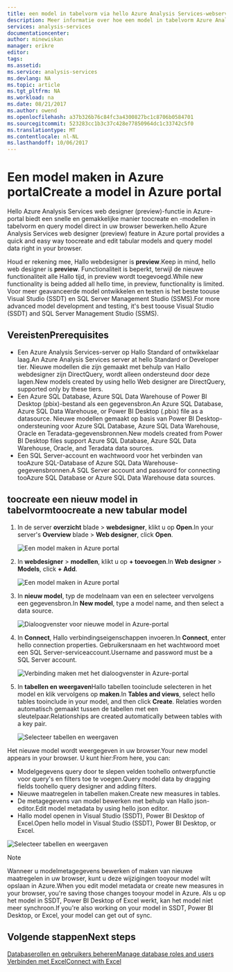 ```yaml
---
title: een model in tabelvorm via hello Azure Analysis Services-webserver designer aaaCreate | Microsoft Docs
description: Meer informatie over hoe een model in tabelvorm Azure Analysis Services met behulp van toocreate Hallo webdesigner in Azure-portal.
services: analysis-services
documentationcenter: 
author: minewiskan
manager: erikre
editor: 
tags: 
ms.assetid: 
ms.service: analysis-services
ms.devlang: NA
ms.topic: article
ms.tgt_pltfrm: NA
ms.workload: na
ms.date: 08/21/2017
ms.author: owend
ms.openlocfilehash: a37b326b76c84fc3a4300827bc1c8706b0584701
ms.sourcegitcommit: 523283cc1b3c37c428e77850964dc1c33742c5f0
ms.translationtype: MT
ms.contentlocale: nl-NL
ms.lasthandoff: 10/06/2017
---
```

# <a name="create-a-model-in-azure-portal"></a><span data-ttu-id="cf7d8-103">Een model maken in Azure portal</span><span class="sxs-lookup"><span data-stu-id="cf7d8-103">Create a model in Azure portal</span></span>

<span data-ttu-id="cf7d8-104">Hello Azure Analysis Services web designer (preview)-functie in Azure-portal biedt een snelle en gemakkelijke manier toocreate en -modellen in tabelvorm en query model direct in uw browser bewerken.</span><span class="sxs-lookup"><span data-stu-id="cf7d8-104">hello Azure Analysis Services web designer (preview) feature in Azure portal provides a quick and easy way toocreate and edit tabular models and query model data right in your browser.</span></span> 

<span data-ttu-id="cf7d8-105">Houd er rekening mee, Hallo webdesigner is **preview**.</span><span class="sxs-lookup"><span data-stu-id="cf7d8-105">Keep in mind, hello web designer is **preview**.</span></span> <span data-ttu-id="cf7d8-106">Functionaliteit is beperkt, terwijl de nieuwe functionaliteit alle Hallo tijd, in preview wordt toegevoegd.</span><span class="sxs-lookup"><span data-stu-id="cf7d8-106">While new functionality is being added all hello time, in preview, functionality is limited.</span></span> <span data-ttu-id="cf7d8-107">Voor meer geavanceerde model ontwikkelen en testen is het beste toouse Visual Studio (SSDT) en SQL Server Management Studio (SSMS).</span><span class="sxs-lookup"><span data-stu-id="cf7d8-107">For more advanced model development and testing, it's best toouse Visual Studio (SSDT) and SQL Server Management Studio (SSMS).</span></span>

## <a name="prerequisites"></a><span data-ttu-id="cf7d8-108">Vereisten</span><span class="sxs-lookup"><span data-stu-id="cf7d8-108">Prerequisites</span></span>

- <span data-ttu-id="cf7d8-109">Een Azure Analysis Services-server op Hallo Standard of ontwikkelaar laag.</span><span class="sxs-lookup"><span data-stu-id="cf7d8-109">An Azure Analysis Services server at hello Standard or Developer tier.</span></span> <span data-ttu-id="cf7d8-110">Nieuwe modellen die zijn gemaakt met behulp van Hallo webdesigner zijn DirectQuery, wordt alleen ondersteund door deze lagen.</span><span class="sxs-lookup"><span data-stu-id="cf7d8-110">New models created by using hello Web designer are DirectQuery, supported only by these tiers.</span></span>
- <span data-ttu-id="cf7d8-111">Een Azure SQL Database, Azure SQL Data Warehouse of Power BI Desktop (pbix)-bestand als een gegevensbron.</span><span class="sxs-lookup"><span data-stu-id="cf7d8-111">An Azure SQL Database, Azure SQL Data Warehouse, or Power BI Desktop (.pbix) file as a datasource.</span></span> <span data-ttu-id="cf7d8-112">Nieuwe modellen gemaakt op basis van Power BI Desktop-ondersteuning voor Azure SQL Database, Azure SQL Data Warehouse, Oracle en Teradata-gegevensbronnen.</span><span class="sxs-lookup"><span data-stu-id="cf7d8-112">New models created from Power BI Desktop files support Azure SQL Database, Azure SQL Data Warehouse, Oracle, and Teradata data sources.</span></span>
- <span data-ttu-id="cf7d8-113">Een SQL Server-account en wachtwoord voor het verbinden van tooAzure SQL-Database of Azure SQL Data Warehouse-gegevensbronnen.</span><span class="sxs-lookup"><span data-stu-id="cf7d8-113">A SQL Server account and password for connecting tooAzure SQL Database or Azure SQL Data Warehouse data sources.</span></span>

## <a name="toocreate-a-new-tabular-model"></a><span data-ttu-id="cf7d8-114">toocreate een nieuw model in tabelvorm</span><span class="sxs-lookup"><span data-stu-id="cf7d8-114">toocreate a new tabular model</span></span>

1. <span data-ttu-id="cf7d8-115">In de server **overzicht** blade > **webdesigner**, klikt u op **Open**.</span><span class="sxs-lookup"><span data-stu-id="cf7d8-115">In your server's **Overview** blade > **Web designer**, click **Open**.</span></span>

    ![Een model maken in Azure portal](./media/analysis-services-create-model-portal/aas-create-portal-overview-wd.png)

2. <span data-ttu-id="cf7d8-117">In **webdesigner** > **modellen**, klikt u op **+ toevoegen**.</span><span class="sxs-lookup"><span data-stu-id="cf7d8-117">In **Web designer** > **Models**, click **+ Add**.</span></span>

    ![Een model maken in Azure portal](./media/analysis-services-create-model-portal/aas-create-portal-models.png)

3. <span data-ttu-id="cf7d8-119">In **nieuw model**, typ de modelnaam van een en selecteer vervolgens een gegevensbron.</span><span class="sxs-lookup"><span data-stu-id="cf7d8-119">In **New model**, type a model name, and then select a data source.</span></span>

    ![Dialoogvenster voor nieuwe model in Azure-portal](./media/analysis-services-create-model-portal/aas-create-portal-new-model.png)

4. <span data-ttu-id="cf7d8-121">In **Connect**, Hallo verbindingseigenschappen invoeren.</span><span class="sxs-lookup"><span data-stu-id="cf7d8-121">In **Connect**, enter hello connection properties.</span></span> <span data-ttu-id="cf7d8-122">Gebruikersnaam en het wachtwoord moet een SQL Server-serviceaccount.</span><span class="sxs-lookup"><span data-stu-id="cf7d8-122">Username and password must be a SQL Server account.</span></span>

     ![Verbinding maken met het dialoogvenster in Azure-portal](./media/analysis-services-create-model-portal/aas-create-portal-connect.png)

5. <span data-ttu-id="cf7d8-124">In **tabellen en weergaven**Hallo tabellen tooinclude selecteren in het model en klik vervolgens op **maken**.</span><span class="sxs-lookup"><span data-stu-id="cf7d8-124">In **Tables and views**, select hello tables tooinclude in your model, and then click **Create**.</span></span> <span data-ttu-id="cf7d8-125">Relaties worden automatisch gemaakt tussen de tabellen met een sleutelpaar.</span><span class="sxs-lookup"><span data-stu-id="cf7d8-125">Relationships are created automatically between tables with a key pair.</span></span>

     ![Selecteer tabellen en weergaven](./media/analysis-services-create-model-portal/aas-create-portal-tables.png)

<span data-ttu-id="cf7d8-127">Het nieuwe model wordt weergegeven in uw browser.</span><span class="sxs-lookup"><span data-stu-id="cf7d8-127">Your new model appears in your browser.</span></span> <span data-ttu-id="cf7d8-128">U kunt hier:</span><span class="sxs-lookup"><span data-stu-id="cf7d8-128">From here, you can:</span></span>   

- <span data-ttu-id="cf7d8-129">Modelgegevens query door te slepen velden toohello ontwerpfunctie voor query's en filters toe te voegen.</span><span class="sxs-lookup"><span data-stu-id="cf7d8-129">Query model data by dragging fields toohello query designer and adding filters.</span></span>
- <span data-ttu-id="cf7d8-130">Nieuwe maatregelen in tabellen maken.</span><span class="sxs-lookup"><span data-stu-id="cf7d8-130">Create new measures in tables.</span></span>
- <span data-ttu-id="cf7d8-131">De metagegevens van model bewerken met behulp van Hallo json-editor.</span><span class="sxs-lookup"><span data-stu-id="cf7d8-131">Edit model metadata by using hello json editor.</span></span>
- <span data-ttu-id="cf7d8-132">Hallo model openen in Visual Studio (SSDT), Power BI Desktop of Excel.</span><span class="sxs-lookup"><span data-stu-id="cf7d8-132">Open hello model in Visual Studio (SSDT), Power BI Desktop, or Excel.</span></span>

![Selecteer tabellen en weergaven](./media/analysis-services-create-model-portal/aas-create-portal-query.png)

> [!NOTE]
> <span data-ttu-id="cf7d8-134">Wanneer u modelmetagegevens bewerken of maken van nieuwe maatregelen in uw browser, kunt u deze wijzigingen tooyour model wilt opslaan in Azure.</span><span class="sxs-lookup"><span data-stu-id="cf7d8-134">When you edit model metadata or create new measures in your browser, you're saving those changes tooyour model in Azure.</span></span> <span data-ttu-id="cf7d8-135">Als u op het model in SSDT, Power BI Desktop of Excel werkt, kan het model niet meer synchroon.</span><span class="sxs-lookup"><span data-stu-id="cf7d8-135">If you're also working on your model in SSDT, Power BI Desktop, or Excel, your model can get out of sync.</span></span>


## <a name="next-steps"></a><span data-ttu-id="cf7d8-136">Volgende stappen</span><span class="sxs-lookup"><span data-stu-id="cf7d8-136">Next steps</span></span> 
[<span data-ttu-id="cf7d8-137">Databaserollen en gebruikers beheren</span><span class="sxs-lookup"><span data-stu-id="cf7d8-137">Manage database roles and users</span></span>](analysis-services-database-users.md)  
[<span data-ttu-id="cf7d8-138">Verbinden met Excel</span><span class="sxs-lookup"><span data-stu-id="cf7d8-138">Connect with Excel</span></span>](analysis-services-connect-excel.md)  


